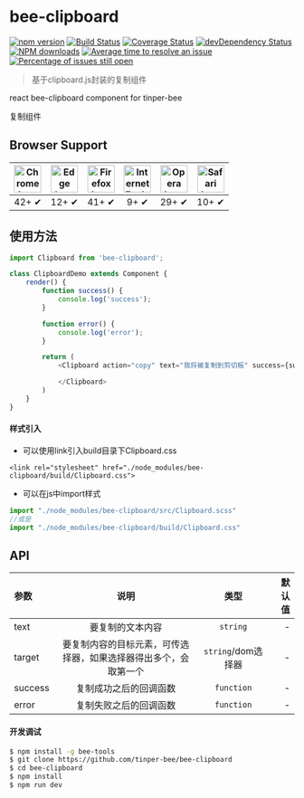 # bee-clipboard

[![npm version](https://img.shields.io/npm/v/bee-clipboard.svg)](https://www.npmjs.com/package/bee-clipboard)
[![Build Status](https://img.shields.io/travis/tinper-bee/bee-clipboard/master.svg)](https://travis-ci.org/tinper-bee/bee-clipboard)
[![Coverage Status](https://coveralls.io/repos/github/tinper-bee/bee-clipboard/badge.svg?branch=master)](https://coveralls.io/github/tinper-bee/bee-clipboard?branch=master)
[![devDependency Status](https://img.shields.io/david/dev/tinper-bee/bee-clipboard.svg)](https://david-dm.org/tinper-bee/bee-clipboard#info=devDependencies)
[![NPM downloads](http://img.shields.io/npm/dm/bee-clipboard.svg?style=flat)](https://npmjs.org/package/bee-clipboard)
[![Average time to resolve an issue](http://isitmaintained.com/badge/resolution/tinper-bee/bee-clipboard.svg)](http://isitmaintained.com/project/tinper-bee/bee-clipboard "Average time to resolve an issue")
[![Percentage of issues still open](http://isitmaintained.com/badge/open/tinper-bee/bee-clipboard.svg)](http://isitmaintained.com/project/tinper-bee/bee-clipboard "Percentage of issues still open")

>基于clipboard.js封装的复制组件


react bee-clipboard component for tinper-bee

复制组件

## Browser Support

| <img src="https://clipboardjs.com/assets/images/chrome.png" width="48px" height="48px" alt="Chrome logo"> | <img src="https://clipboardjs.com/assets/images/edge.png" width="48px" height="48px" alt="Edge logo"> | <img src="https://clipboardjs.com/assets/images/firefox.png" width="48px" height="48px" alt="Firefox logo"> | <img src="https://clipboardjs.com/assets/images/ie.png" width="48px" height="48px" alt="Internet Explorer logo"> | <img src="https://clipboardjs.com/assets/images/opera.png" width="48px" height="48px" alt="Opera logo"> | <img src="https://clipboardjs.com/assets/images/safari.png" width="48px" height="48px" alt="Safari logo"> |
|:---:|:---:|:---:|:---:|:---:|:---:|
| 42+ ✔ | 12+ ✔ | 41+ ✔ | 9+ ✔ | 29+ ✔ | 10+ ✔ |



## 使用方法

```js
import Clipboard from 'bee-clipboard';

class ClipboardDemo extends Component {
    render() {
        function success() {
            console.log('success');
        }

        function error() {
            console.log('error');
        }

        return (
            <Clipboard action="copy" text="我将被复制到剪切板" success={success} error={error}>

            </Clipboard>
        )
    }
}
```

#### 样式引入
- 可以使用link引入build目录下Clipboard.css
```
<link rel="stylesheet" href="./node_modules/bee-clipboard/build/Clipboard.css">
```
- 可以在js中import样式
```js
import "./node_modules/bee-clipboard/src/Clipboard.scss"
//或是
import "./node_modules/bee-clipboard/build/Clipboard.css"
```



## API

|参数|说明|类型|默认值|
|:---|:---:|:--:|---:|
|text|要复制的文本内容|`string`|-|
|target|要复制内容的目标元素，可传选择器，如果选择器得出多个，会取第一个|`string`/dom选择器|-|
|success|复制成功之后的回调函数|`function`|-|
|error|复制失败之后的回调函数|`function`|-|

#### 开发调试

```sh
$ npm install -g bee-tools
$ git clone https://github.com/tinper-bee/bee-clipboard
$ cd bee-clipboard
$ npm install
$ npm run dev
```
